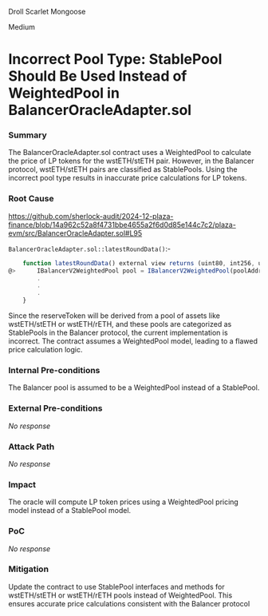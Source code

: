Droll Scarlet Mongoose

Medium

# Incorrect Pool Type: StablePool Should Be Used Instead of WeightedPool in BalancerOracleAdapter.sol

### Summary

The BalancerOracleAdapter.sol contract uses a WeightedPool to calculate the price of LP tokens for the wstETH/stETH pair. However, in the Balancer protocol, wstETH/stETH pairs are classified as StablePools. Using the incorrect pool type results in inaccurate price calculations for LP tokens.

### Root Cause

https://github.com/sherlock-audit/2024-12-plaza-finance/blob/14a962c52a8f4731bbe4655a2f6d0d85e144c7c2/plaza-evm/src/BalancerOracleAdapter.sol#L95

`BalancerOracleAdapter.sol::latestRoundData()`:-

```javascript
    function latestRoundData() external view returns (uint80, int256, uint256, uint256, uint80) {
@>      IBalancerV2WeightedPool pool = IBalancerV2WeightedPool(poolAddress);
        .
        .
        .
    }
```

Since the reserveToken will be derived from a pool of assets like wstETH/stETH or wstETH/rETH, and these pools are categorized as StablePools in the Balancer protocol, the current implementation is incorrect. The contract assumes a WeightedPool model, leading to a flawed price calculation logic.

### Internal Pre-conditions

The Balancer pool is assumed to be a WeightedPool instead of a StablePool.

### External Pre-conditions

_No response_

### Attack Path

_No response_

### Impact

The oracle will compute LP token prices using a WeightedPool pricing model instead of a StablePool model.

### PoC

_No response_

### Mitigation

Update the contract to use StablePool interfaces and methods for wstETH/stETH or wstETH/rETH pools instead of WeightedPool. This ensures accurate price calculations consistent with the Balancer protocol